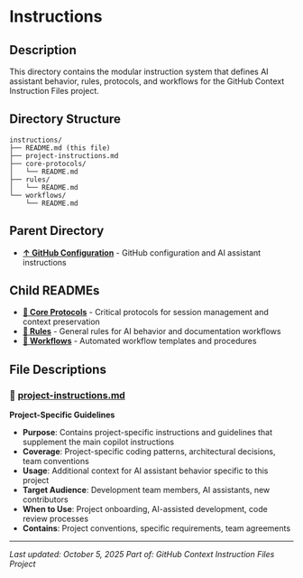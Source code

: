 # Instructions

## Description
This directory contains the modular instruction system that defines AI assistant behavior, rules, protocols, and workflows for the GitHub Context Instruction Files project.

## Directory Structure
```
instructions/
├── README.md (this file)
├── project-instructions.md
├── core-protocols/
│   └── README.md
├── rules/
│   └── README.md
└── workflows/
    └── README.md
```

## Parent Directory
- **[↑ GitHub Configuration](.github/README.md)** - GitHub configuration and AI assistant instructions

## Child READMEs
- **[📁 Core Protocols](.github/instructions/core-protocols/README.md)** - Critical protocols for session management and context preservation
- **[📁 Rules](.github/instructions/rules/README.md)** - General rules for AI behavior and documentation workflows
- **[📁 Workflows](.github/instructions/workflows/README.md)** - Automated workflow templates and procedures

## File Descriptions

### 📄 **[project-instructions.md](.github/instructions/project-instructions.md)**
**Project-Specific Guidelines**
- **Purpose**: Contains project-specific instructions and guidelines that supplement the main copilot instructions
- **Coverage**: Project-specific coding patterns, architectural decisions, team conventions
- **Usage**: Additional context for AI assistant behavior specific to this project
- **Target Audience**: Development team members, AI assistants, new contributors
- **When to Use**: Project onboarding, AI-assisted development, code review processes
- **Contains**: Project conventions, specific requirements, team agreements

---

*Last updated: October 5, 2025*
*Part of: GitHub Context Instruction Files Project*
